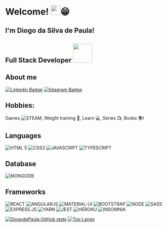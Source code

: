# Welcome! <img src=https://github.com/TheDudeThatCode/TheDudeThatCode/blob/master/Assets/Hi.gif width="30">😁

## I'm Diogo da Silva de Paula!

## Full Stack Developer <img src=https://github.com/TheDudeThatCode/TheDudeThatCode/blob/master/Assets/Developer.gif width="60">

## About me

[![Linkedin Badge](https://img.shields.io/badge/LinkedIn-0077B5?style=for-the-badge&logo=linkedin&logoColor=white&link=https://www.linkedin.com/in/diogo-de-paula-654567165/)](https://www.linkedin.com/in/diogo-de-paula-654567165/)  [![Intagram Badge](https://img.shields.io/badge/Instagram-E4405F?style=for-the-badge&logo=instagram&logoColor=white&link=https://www.instagram.com/diogo_d_paula/)](https://www.instagram.com/diogo_d_paula/)

## Hobbies:

Games ![STEAM](https://img.shields.io/badge/Steam-000000?style=for-the-badge&logo=steam&logoColor=white), Weight training 💪, Learn 💻, Séries 📺, Books 📚!

## Languages

![HTML 5](https://img.shields.io/badge/HTML5-E34F26?style=for-the-badge&logo=html5&logoColor=white)
![CSS3](https://img.shields.io/badge/CSS3-1572B6?style=for-the-badge&logo=css3&logoColor=white)
![JAVASCRIPT](https://img.shields.io/badge/JavaScript-F7DF1E?style=for-the-badge&logo=javascript&logoColor=black)
![TYPESCRIPT](https://img.shields.io/badge/TypeScript-007ACC?style=for-the-badge&logo=typescript&logoColor=white)
<!-- ![JAVA](https://img.shields.io/badge/Java-ED8B00?style=for-the-badge&logo=java&logoColor=white) -->

## Database

![MONGODB](https://img.shields.io/badge/-Mongodb-green?style=for-the-badge&logo=mongodb&logoColor=white)

## Frameworks

![REACT](https://img.shields.io/badge/React-20232A?style=for-the-badge&logo=react&logoColor=61DAFB)
![ANGULARJS](https://img.shields.io/badge/Angularjs-F93154?style=for-the-badge&logo=angular&logoColor=white)
![MATERIAL-UI](https://img.shields.io/badge/Material--UI-0081CB?style=for-the-badge&logo=material-ui&logoColor=white)
![BOOTSTRAP](https://img.shields.io/badge/Bootstrap-563D7C?style=for-the-badge&logo=bootstrap&logoColor=white)
![NODE](https://img.shields.io/badge/Node.js-43853D?style=for-the-badge&logo=node.js&logoColor=white)
![SASS](https://img.shields.io/badge/Sass-CC6699?style=for-the-badge&logo=sass&logoColor=white)
![EXPRESS.JS](https://img.shields.io/badge/Express.js-404D59?style=for-the-badge&logo=express&logoColor=white)
![YARN](https://img.shields.io/badge/Yarn-2C8EBB?style=for-the-badge&logo=yarn&logoColor=white)
![JEST](https://img.shields.io/badge/Jest-C21325?style=for-the-badge&logo=jest&logoColor=white)
![HEROKU](https://img.shields.io/badge/Heroku-430098?style=for-the-badge&logo=heroku&logoColor=white)
![INSOMNIA](https://img.shields.io/badge/Insomnia-5849be?style=for-the-badge&logo=Insomnia&logoColor=white)

[![DiogodePaula GitHub stats](https://github-readme-stats.vercel.app/api?username=DiogodePaula&show_icons=true&theme=radical)](https://github.com/DiogodePaula/github-readme-stats) [![Top Langs](https://github-readme-stats.vercel.app/api/top-langs/?username=DiogodePaula&layout=compact&langs_count=10&theme=radical)](https://github.com/DiogodePaula/github-readme-stats) 



<!--
**DiogodePaula/diogodePaula** is a ✨ _special_ ✨ repository because its `README.md` (this file) appears on your GitHub profile.
<img src=https://github.com/TheDudeThatCode/TheDudeThatCode/blob/master/Assets/Rocket.gif width="110">
Here are some ideas to get you started:

< a href="https://github.com/DiogodePaula" target="_blank">
  < img align="center"  src="https://img.shields.io/badge/GitHub-100000?style=for-the-badge&logo=github&logoColor=white&link=https://github.com/DiogodePaula" />
</a>

[![Github Badge](https://img.shields.io/badge/GitHub-100000?style=for-the-badge&logo=github&logoColor=white&link=https://github.com/DiogodePaula)](https://github.com/DiogodePaula)

- 🔭 I’m currently working on ...
- 🌱 I’m currently learning ...
- 👯 I’m looking to collaborate on ...
- 🤔 I’m looking for help with ...
- 💬 Ask me about ...
- 📫 How to reach me: ...
- 😄 Pronouns: ...
- ⚡ Fun fact: ...
-->
